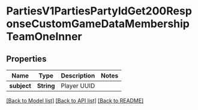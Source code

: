 # PartiesV1PartiesPartyIdGet200ResponseCustomGameDataMembershipTeamOneInner

## Properties

Name | Type | Description | Notes
------------ | ------------- | ------------- | -------------
**subject** | **String** | Player UUID | 

[[Back to Model list]](../README.md#documentation-for-models) [[Back to API list]](../README.md#documentation-for-api-endpoints) [[Back to README]](../README.md)


